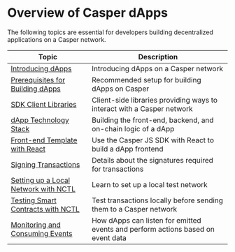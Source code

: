 # Overview of Casper dApps

The following topics are essential for developers building decentralized applications on a Casper network.

| Topic                    | Description                         |
| ------------------------ | ----------------------------------- |
| [Introducing dApps](./dapp.md) | Introducing dApps on a Casper network  |
| [Prerequisites for Building dApps](./prerequisites.md) | Recommended setup for building dApps on Casper |
| [SDK Client Libraries](./sdk/index.md) | Client-side libraries providing ways to interact with a Casper network |
| [dApp Technology Stack](./technology-stack.md) | Building the front-end, backend, and on-chain logic of a dApp |
| [Front-end Template with React](./template-frontend.md)| Use the Casper JS SDK with React to build a dApp frontend|
| [Signing Transactions](./signing-a-transaction.md) | Details about the signatures required for transactions  |
| [Setting up a Local Network with NCTL](./setup-nctl.md) | Learn to set up a local test network |
| [Testing Smart Contracts with NCTL](./nctl-test.md) | Test transactions locally before sending them to a Casper network |
| [Monitoring and Consuming Events](./monitor-and-consume-events.md) | How dApps can listen for emitted events and perform actions based on event data |

